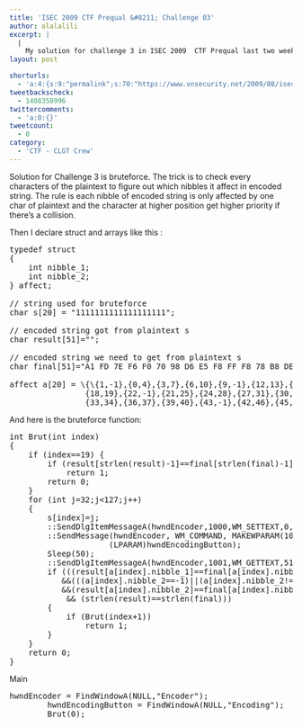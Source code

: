 ```yaml
---
title: 'ISEC 2009 CTF Prequal &#8211; Challenge 03'
author: olalalili
excerpt: |
  |
    My solution for challenge 3 in ISEC 2009  CTF Prequal last two week
layout: post

shorturls:
  - 'a:4:{s:9:"permalink";s:70:"https://www.vnsecurity.net/2009/08/isec-2009-ctf-prequal-challenge-03/";s:7:"tinyurl";s:26:"http://tinyurl.com/ycelgzp";s:4:"isgd";s:18:"http://is.gd/aOtaX";s:5:"bitly";s:20:"http://bit.ly/7BV89s";}'
tweetbackscheck:
  - 1408358996
twittercomments:
  - 'a:0:{}'
tweetcount:
  - 0
category:
  - 'CTF - CLGT Crew'
---
```

Solution for Challenge 3 is bruteforce. The trick is to check every characters of the plaintext to figure out which nibbles it affect in encoded string. The rule is each nibble of encoded string is only affected by one char of plaintext and the character at higher position get higher priority if there&#8217;s a collision.

Then I declare struct and arrays like this :

<pre class="brush: cpp; gutter: false; title: ; notranslate" title="">typedef struct
{
    int nibble_1;
    int nibble_2;
} affect;

// string used for bruteforce
char s[20] = "1111111111111111111";

// encoded string got from plaintext s
char result[51]="";

// encoded string we need to get from plaintext s
char final[51]="A1 FD 7E F6 F0 70 98 D6 E5 F8 FF F8 78 B8 DE ED 0D";

affect a[20] = \{\{1,-1},{0,4},{3,7},{6,10},{9,-1},{12,13},{15,16},
                {18,19},{22,-1},{21,25},{24,28},{27,31},{30,-1},
                {33,34},{36,37},{39,40},{43,-1},{42,46},{45,48\}\};
</pre>

And here is the bruteforce function:

<pre class="brush: cpp; gutter: false; title: ; notranslate" title="">int Brut(int index)
{
    if (index==19) {
        if (result[strlen(result)-1]==final[strlen(final)-1])
            return 1;
        return 0;
    }
    for (int j=32;j&lt;127;j++)
    {
        s[index]=j;
        ::SendDlgItemMessageA(hwndEncoder,1000,WM_SETTEXT,0,(LPARAM)s);
        ::SendMessage(hwndEncoder, WM_COMMAND, MAKEWPARAM(1002, BN_CLICKED),
                     (LPARAM)hwndEncodingButton);
        Sleep(50);
        ::SendDlgItemMessageA(hwndEncoder,1001,WM_GETTEXT,51,(LPARAM)result);
        if (((result[a[index].nibble_1]==final[a[index].nibble_1])
           &amp;&amp;(((a[index].nibble_2==-1)||(a[index].nibble_2!=-1)
           &amp;&amp;(result[a[index].nibble_2]==final[a[index].nibble_2]))) )
            &amp;&amp; (strlen(result)==strlen(final)))
        {
            if (Brut(index+1))
                return 1;
        }
    }
    return 0;
}
</pre>

Main

<pre class="brush: cpp; gutter: false; title: ; notranslate" title="">hwndEncoder = FindWindowA(NULL,"Encoder");
        hwndEncodingButton = FindWindowA(NULL,"Encoding");
        Brut(0);
</pre>